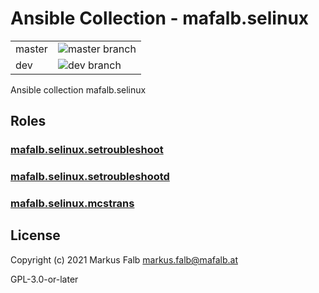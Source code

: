 # Ansible Collection - mafalb.selinux


|||
|---|---|
|master|![master branch](https://github.com/mafalb/ansible-collection-selinux/workflows/CI/badge.svg?branch=master)|
|dev|![dev branch](https://github.com/mafalb/ansible-collection-selinux/workflows/CI/badge.svg?branch=dev)|


Ansible collection mafalb.selinux

## Roles

### [mafalb.selinux.setroubleshoot](roles/setroubleshoot/README.md)

### [mafalb.selinux.setroubleshootd](roles/setroubleshootd/README.md)

### [mafalb.selinux.mcstrans](roles/mcstrans/README.md)

## License

Copyright (c) 2021 Markus Falb <markus.falb@mafalb.at>

GPL-3.0-or-later
